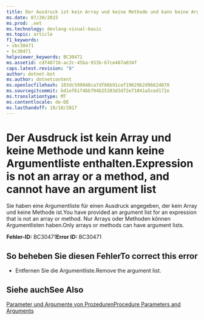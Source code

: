 ```yaml
---
title: Der Ausdruck ist kein Array und keine Methode und kann keine Argumentliste enthalten.
ms.date: 07/20/2015
ms.prod: .net
ms.technology: devlang-visual-basic
ms.topic: article
f1_keywords:
- vbc30471
- bc30471
helpviewer_keywords: BC30471
ms.assetid: cdf48716-ac2c-45ba-933b-67ce487a034f
caps.latest.revision: "8"
author: dotnet-bot
ms.author: dotnetcontent
ms.openlocfilehash: 103dc599948ca7df86b91cef19629b2d96624070
ms.sourcegitcommit: bd1ef61f4bb794b25383d3d72e71041a5ced172e
ms.translationtype: MT
ms.contentlocale: de-DE
ms.lasthandoff: 10/18/2017
---
```

# <a name="expression-is-not-an-array-or-a-method-and-cannot-have-an-argument-list"></a><span data-ttu-id="c4881-102">Der Ausdruck ist kein Array und keine Methode und kann keine Argumentliste enthalten.</span><span class="sxs-lookup"><span data-stu-id="c4881-102">Expression is not an array or a method, and cannot have an argument list</span></span>
<span data-ttu-id="c4881-103">Sie haben eine Argumentliste für einen Ausdruck angegeben, der kein Array und keine Methode ist.</span><span class="sxs-lookup"><span data-stu-id="c4881-103">You have provided an argument list for an expression that is not an array or method.</span></span> <span data-ttu-id="c4881-104">Nur Arrays oder Methoden können Argumentlisten haben.</span><span class="sxs-lookup"><span data-stu-id="c4881-104">Only arrays or methods can have argument lists.</span></span>  
  
 <span data-ttu-id="c4881-105">**Fehler-ID:** BC30471</span><span class="sxs-lookup"><span data-stu-id="c4881-105">**Error ID:** BC30471</span></span>  
  
## <a name="to-correct-this-error"></a><span data-ttu-id="c4881-106">So beheben Sie diesen Fehler</span><span class="sxs-lookup"><span data-stu-id="c4881-106">To correct this error</span></span>  
  
-   <span data-ttu-id="c4881-107">Entfernen Sie die Argumentliste.</span><span class="sxs-lookup"><span data-stu-id="c4881-107">Remove the argument list.</span></span>  
  
## <a name="see-also"></a><span data-ttu-id="c4881-108">Siehe auch</span><span class="sxs-lookup"><span data-stu-id="c4881-108">See Also</span></span>  
 [<span data-ttu-id="c4881-109">Parameter und Argumente von Prozeduren</span><span class="sxs-lookup"><span data-stu-id="c4881-109">Procedure Parameters and Arguments</span></span>](../../visual-basic/programming-guide/language-features/procedures/procedure-parameters-and-arguments.md)
